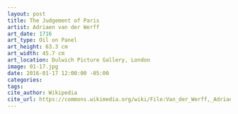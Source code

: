 ```yaml
---
layout: post
title: The Judgement of Paris
artist: Adriaen van der Werff
art_date: 1716
art_type: Oil on Panel
art_height: 63.3 cm
art_width: 45.7 cm
art_location: Dulwich Picture Gallery, London
image: 01-17.jpg
date: 2016-01-17 12:00:00 -05:00
categories:
tags:
cite_author: Wikipedia
cite_url: https://commons.wikimedia.org/wiki/File:Van_der_Werff,_Adriaen_-_The_Judgement_of_Paris_-_Google_Art_Project.jpg
---
```

